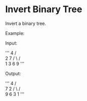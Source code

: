 # Invert Binary Tree

Invert a binary tree.

Example:

Input:

'''
     4
   /   \
  2     7
 / \   / \
1   3 6   9
'''

Output:

'''
     4
   /   \
  7     2
 / \   / \
9   6 3   1
'''
